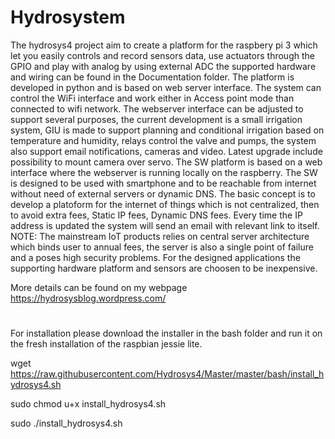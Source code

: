 # Hydrosystem

The hydrosys4 project aim to create a platform for the raspbery pi 3 which let you easily controls and record sensors data, use actuators through the GPIO and play with analog by using external ADC the supported hardware and wiring can be found in the Documentation folder. The platform is developed in python and is based on web server interface. The system can control the WiFi interface and work either in Access point mode than connected to wifi network. The webserver interface can be adjusted to support several purposes, the current development is a small irrigation system, GIU is made to support planning and conditional irrigation based on temperature and humidity, relays control the valve and pumps, the system also support email notifications, cameras and video. Latest upgrade include possibility to mount camera over servo.
The SW platform is based on a web interface where the webserver is running locally on the raspberry. The SW is designed to be used with smartphone and to be reachable from internet without need of external servers or dynamic DNS. 
The basic concept is to develop a platoform for the internet of things which is not centralized, then to avoid extra fees, Static IP fees, Dynamic DNS fees. Every time the IP address is updated the system will send an email with relevant link to itself. 
NOTE: The mainstream IoT products relies on central server architecture which binds user to annual fees, the server is also a single point of failure and a poses high security problems. 
For the designed applications the supporting hardware platform and sensors are choosen to be inexpensive.

More details can be found on my webpage https://hydrosysblog.wordpress.com/
#

For installation please download the installer in the bash folder and run it on the fresh installation of the raspbian jessie lite.

wget https://raw.githubusercontent.com/Hydrosys4/Master/master/bash/install_hydrosys4.sh

sudo chmod u+x install_hydrosys4.sh

sudo ./install_hydrosys4.sh
